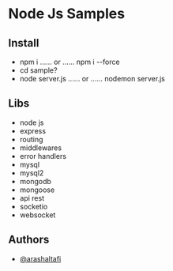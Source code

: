 
# Node Js Samples

## Install
- npm i  ......  or  ......  npm i --force
- cd sample?
- node server.js   ......   or   ......     nodemon server.js

## Libs
- node js
- express
- routing
- middlewares
- error handlers
- mysql
- mysql2
- mongodb
- mongoose
- api rest
- socketio
- websocket


## Authors
- [@arashaltafi](https://www.github.com/arashaltafi)
